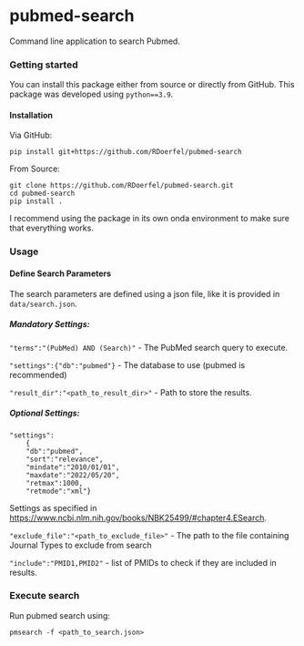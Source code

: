 # pubmed-search

Command line application to search Pubmed.

### Getting started

You can install this package either from source or directly from GitHub. This package was developed using `python==3.9`.

#### Installation

Via GitHub:

```
pip install git+https://github.com/RDoerfel/pubmed-search
```

From Source:

```
git clone https://github.com/RDoerfel/pubmed-search.git
cd pubmed-search
pip install .
```

I recommend using the package in its own onda environment to make sure that everything works.

### Usage

#### Define Search Parameters

The search parameters are defined using a json file, like it is provided in `data/search.json`.

##### Mandatory Settings:

`"terms":"(PubMed) AND (Search)"` - The PubMed search query to execute.

`"settings":{"db":"pubmed"}` - The database to use (pubmed is recommended)

`"result_dir":"<path_to_result_dir>"` - Path to store the results.

##### Optional Settings:

```
"settings":
    {
    "db":"pubmed", 
    "sort":"relevance", 
    "mindate":"2010/01/01",
    "maxdate":"2022/05/20",
    "retmax":1000,
    "retmode":"xml"}
```

Settings as specified in https://www.ncbi.nlm.nih.gov/books/NBK25499/#chapter4.ESearch.

`"exclude_file":"<path_to_exclude_file>"` - The path to the file containing Journal Types to exclude from search

`"include":"PMID1,PMID2"` - list of PMIDs to check if they are included in results.

### Execute search

Run pubmed search using: 

`pmsearch -f <path_to_search.json>`

